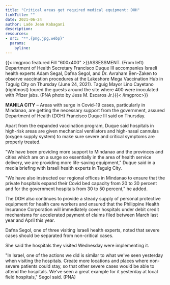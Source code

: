 ```yaml
---
title: "Critical areas get required medical equipment: DOH"
linkTitle: ""
date: 2021-06-24
author: Lade Jean Kabagani
description:
resources:
- src: "**.{png,jpg,webp}"
  params:
    byline: 
---
```

{{< imgproc featured Fill "600x400" >}}ASSESSMENT. (From left) Department of Health Secretary Francisco Duque III accompanies Israeli health experts Adam Segal, Dafna Segol, and Dr. Avraham Ben-Zaken to observe vaccination procedures at the Lakeshore Mega Vaccination Hub in Taguig City on Thursday (June 24, 2021). Taguig Mayor Lino Cayetano (rightmost) toured the guests around the site where 400 were inoculated with Pfizer jabs. (PNA photo by Jess M. Escaros Jr.){{< /imgproc>}}

**MANILA CITY** –  Areas with surge in Covid-19 cases, particularly in Mindanao, are getting the necessary support from the government, assured Department of Health (DOH) Francisco Duque III said on Thursday.

Apart from the expanded vaccination program, Duque said hospitals in high-risk areas are given mechanical ventilators and high-nasal cannulas (oxygen supply system) to make sure severe and critical symptoms are properly treated.

"We have been providing more support to Mindanao and the provinces and cities which are on a surge so essentially in the area of health service delivery, we are providing more life-saving equipment," Duque said in a media briefing with Israeli health experts in Taguig City.

"We have also instructed our regional offices in Mindanao to ensure that the private hospitals expand their Covid bed capacity from 20 to 30 percent and for the government hospitals from 30 to 50 percent," he added.

The DOH also continues to provide a steady supply of personal protective equipment for health care workers and ensured that the Philippine Health Insurance Corporation will immediately cover hospitals under debit credit mechanisms for accelerated payment of claims filed between March last year and April this year.

Dafna Segol, one of three visiting Israeli health experts, noted that severe cases should be separated from non-critical cases.

She said the hospitals they visited Wednesday were implementing it.

"In Israel, one of the actions we did is similar to what we've seen yesterday when visiting the hospitals. Create more locations and places where non-severe patients could stay, so that other severe cases would be able to attend the hospitals. We've seen a great example for it yesterday at local field hospitals," Segol said. (PNA)